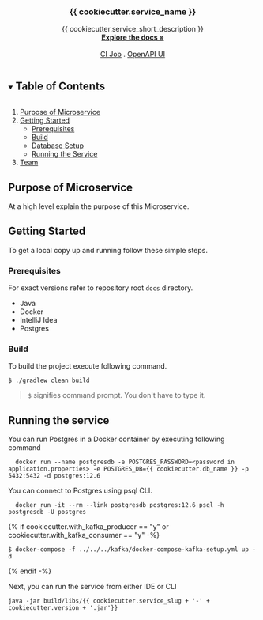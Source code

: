 <div align="center">
  <h3 align="center">{{ cookiecutter.service_name }}</h3>
  <p align="center">
    {{ cookiecutter.service_short_description }}
    <br />
    <a href="./docs"><strong>Explore the docs »</strong></a>
    <br />
    <br />
    <a href="ci_job_url">CI Job</a>
    .
    <a href="http://localhost:{{ cookiecutter.service_port }}/api-docs/swagger-ui/">OpenAPI UI</a>
  </p>
</div>


<!-- TABLE OF CONTENTS -->
<details open="open">
  <summary><h2 style="display: inline-block">Table of Contents</h2></summary>
  <ol>
    <li>
      <a href="#purpose-of-microservice">Purpose of Microservice</a>
    </li>
    <li>
      <a href="#getting-started">Getting Started</a>
      <ul>
        <li><a href="#prerequisites">Prerequisites</a></li>
        <li><a href="#build">Build</a></li>
        <li><a href="#database-setup">Database Setup</a></li>
        <li><a href="#running-the-service">Running the Service</a></li>
      </ul>
    </li>
    <li><a href="#team">Team</a></li>
  </ol>
</details>

## Purpose of Microservice

At a high level explain the purpose of this Microservice.


<!-- GETTING STARTED -->

## Getting Started

To get a local copy up and running follow these simple steps.

### Prerequisites

For exact versions refer to repository root `docs` directory.

* Java
* Docker
* IntelliJ Idea
* Postgres

### Build

To build the project execute following command.

```
$ ./gradlew clean build
```

> `$` signifies command prompt. You don't have to type it.

## Running the service

You can run Postgres in a Docker container by executing following command

```
  docker run --name postgresdb -e POSTGRES_PASSWORD=<password in application.properties> -e POSTGRES_DB={{ cookiecutter.db_name }} -p 5432:5432 -d postgres:12.6
```

You can connect to Postgres using psql CLI.

```
  docker run -it --rm --link postgresdb postgres:12.6 psql -h postgresdb -U postgres
```

{% if cookiecutter.with_kafka_producer == "y"  or cookiecutter.with_kafka_consumer == "y" -%}

```shell
$ docker-compose -f ../../../kafka/docker-compose-kafka-setup.yml up -d
```

{% endif -%}

Next, you can run the service from either IDE or CLI

```
java -jar build/libs/{{ cookiecutter.service_slug + '-' + cookiecutter.version + '.jar'}}
```
